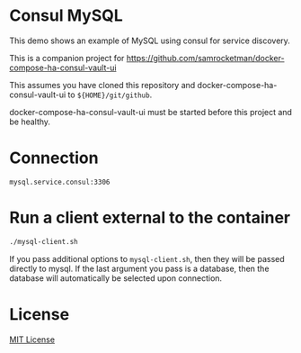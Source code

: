 # Consul MySQL

This demo shows an example of MySQL using consul for service discovery.

This is a companion project for
https://github.com/samrocketman/docker-compose-ha-consul-vault-ui

This assumes you have cloned this repository and
docker-compose-ha-consul-vault-ui to `${HOME}/git/github`.

docker-compose-ha-consul-vault-ui must be started before this project and be
healthy.

# Connection

    mysql.service.consul:3306

# Run a client external to the container

```bash
./mysql-client.sh
```

If you pass additional options to `mysql-client.sh`, then they will be passed
directly to mysql.  If the last argument you pass is a database, then the
database will automatically be selected upon connection.

# License

[MIT License](LICENSE)
